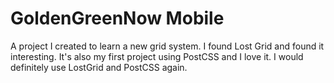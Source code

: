# GoldenGreenNow Mobile

A project I created to learn a new grid system. I found Lost Grid and found it interesting. It's also my first project using PostCSS and I love it. I would definitely use LostGrid and PostCSS again.
